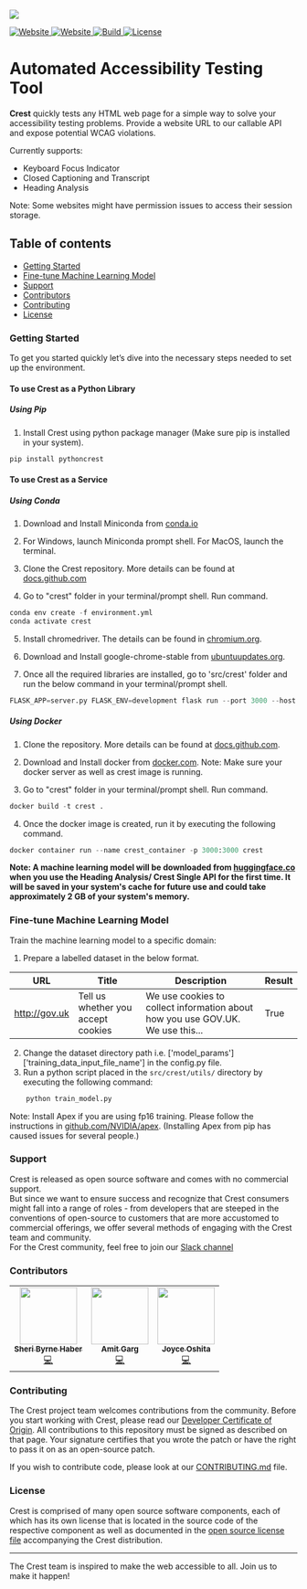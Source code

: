 <!-- Copyright 2020-2021 VMware, Inc.
SPDX-License-Identifier: MIT -->

<p>
    <br>
    <img src="https://raw.githubusercontent.com/vmware/crest/main/src/crest/static/crest_logo.png?token=ATSPAQYQYG3FH2TQ5USHXLDAUSSQW" />
    <br>
<p>

<p>
    <a href="">
        <img alt="Website" src="https://img.shields.io/badge/beta-phase-red">
    </a>
    <a href="https://vmware.github.io/crest">
        <img alt="Website" src="https://img.shields.io/badge/website-online-green">
    </a>
    <a href="https://pypi.org/project/pythoncrest/">
        <img alt="Build" src="https://img.shields.io/badge/build-python%20package-blue">
    </a>
    <a href="https://github.com/vmware/crest/blob/main/LICENSE">
        <img alt="License" src="https://img.shields.io/badge/License-MIT-brightgreen">
    </a>
</p>

# Automated Accessibility Testing Tool


**Crest** quickly tests any HTML web page for a simple way to solve your accessibility testing problems. Provide a website URL to our callable API and expose potential WCAG violations. 

Currently supports:
- Keyboard Focus Indicator
- Closed Captioning and Transcript
- Heading Analysis

Note: Some websites might have permission issues to access their session storage.

## Table of contents



- [Getting Started](#getting-started)
- [Fine-tune Machine Learning Model](#fine-tune-machine-learning-model)
- [Support](#support)
- [Contributors](#contributors)
- [Contributing](#contributing)
- [License](#license)



### Getting Started

<!-- Getting started with Crest in 5 minutes by following the instructions provided on the <a alt="Link to getting started page of API reference documentation" href="">API reference page</a>. -->

To get you started quickly let’s dive into the necessary steps needed to set up the environment.

#### To use Crest as a Python Library

##### Using Pip

1. Install Crest using python package manager (Make sure pip is installed in your system).

```python 
pip install pythoncrest
```

#### To use Crest as a Service

##### Using Conda

1. Download and Install Miniconda from [conda.io](https://docs.conda.io/en/latest/miniconda.html)

2. For Windows, launch Miniconda prompt shell. For MacOS, launch the terminal.

3. Clone the Crest repository. More details can be found at [docs.github.com](https://docs.github.com/en/free-pro-team@latest/github/creating-cloning-and-archiving-repositories/cloning-a-repository)

4. Go to "crest" folder in your terminal/prompt shell. Run command.
```python
conda env create -f environment.yml
conda activate crest
```

5. Install chromedriver. The details can be found in [chromium.org](https://chromedriver.chromium.org/downloads).

6. Download and Install google-chrome-stable from [ubuntuupdates.org](https://www.ubuntuupdates.org/package/google_chrome/stable/main/base/google-chrome-stable).

7. Once all the required libraries are installed, go to 'src/crest' folder and run the below command in your terminal/prompt shell. 
```python
FLASK_APP=server.py FLASK_ENV=development flask run --port 3000 --host 0.0.0.0
```

##### Using Docker

1. Clone the repository. More details can be found at [docs.github.com](https://docs.github.com/en/free-pro-team@latest/github/creating-cloning-and-archiving-repositories/cloning-a-repository).

2. Download and Install docker from [docker.com](https://docs.docker.com/get-docker/). Note: Make sure your docker server as well as crest image is running.

3. Go to "crest" folder in your terminal/prompt shell. Run command.
```python
docker build -t crest .
```

4. Once the docker image is created, run it by executing the following command.
```python
docker container run --name crest_container -p 3000:3000 crest 
```

**Note: A machine learning model will be downloaded from [huggingface.co](https://huggingface.co/gargam/roberta-base-crest) when you use the Heading Analysis/ Crest Single API for the first time. It will be saved in your system's cache for future use and could take approximately 2 GB of your system's memory.**


### Fine-tune Machine Learning Model

Train the machine learning model to a specific domain:

1. Prepare a labelled dataset in the below format.

| URL           | Title                              | Description                                                                    | Result |
|---------------|------------------------------------|--------------------------------------------------------------------------------|--------|
| http://gov.uk | Tell us whether you accept cookies | We use cookies to collect information about how you use GOV.UK. We use this... | True   |
2. Change the dataset directory path i.e. ['model_params']['training_data_input_file_name'] in the config.py file.
3. Run a python script placed in the `src/crest/utils/` directory by executing the following command:
```python
    python train_model.py
```

Note: Install Apex if you are using fp16 training. Please follow the instructions in  [github.com/NVIDIA/apex](https://github.com/NVIDIA/apex). (Installing Apex from pip has caused issues for several people.)

### Support

Crest is released as open source software and comes with no commercial support.<br />
But since we want to ensure success and recognize that Crest consumers might fall into a range of roles - from developers that are steeped in the conventions of open-source to customers that are more accustomed to commercial offerings, we offer several methods of engaging with the Crest team and community.<br />
For the Crest community, feel free to join our <a alt= "Link to join crest slack channel" href="https://join.slack.com/t/crest-axz6070/shared_invite/zt-q4qom3p2-7FqwoIg2yffUzlpEE7_bcA" target="_blank">Slack channel </a>

### Contributors

<table>
  <tr>
    <td align="center"><a alt="Sheri Byrne Haber's Github profile" title="Sheri Byrne Haber" href="https://github.com/sheribyrne"><img src="https://avatars.githubusercontent.com/u/47125418?v=4" width="100px;" alt=""/><br /><sub><b>Sheri Byrne Haber</b></sub></a><br /><a href="https://github.com/sheribyrne" title="Code">💻</a></td>
    <td align="center"><a alt="Amit Garg's Github profile" title="Amit Garg" href="https://github.com/gargam17"><img alt="" src="https://avatars.githubusercontent.com/u/82112579?v=4" width="100px;" /><br /><sub><b>Amit Garg</b></sub></a><br /><a href="https://github.com/gargam17" title="Code">💻</a></td>
    <td align="center"><a alt="Joyce Oshita's Github profile" title="Joyce Oshita" href="https://github.com/ojoyce"><img alt="" src="https://avatars.githubusercontent.com/u/57046849?v=4" width="100px;" /><br /><sub><b>Joyce Oshita </b></sub></a><br /><a href="https://github.com/ojoyce" title="Code">💻</a></td>
  </tr>
</table>

### Contributing

The Crest project team welcomes contributions from the community. Before you start working with Crest, please read our [Developer Certificate of Origin](https://cla.vmware.com/dco). All contributions to this repository must be signed as described on that page. Your signature certifies that you wrote the patch or have the right to pass it on as an open-source patch.

If you wish to contribute code, please look at our <a alt="link to contribution markdown file" title="Amit Garg" href="https://github.com/vmware/crest/blob/main/CONTRIBUTING.md">CONTRIBUTING.md</a> file.

### License

Crest is comprised of many open source software components, each of which has its own license that is located in the source code of the respective component as well as documented in the <a alt="link to license file" href="https://github.com/vmware/crest/blob/main/LICENSE">open source license file</a> accompanying the Crest distribution.

<hr />
The Crest team is inspired to make the web accessible to all.  Join us to make it happen!
